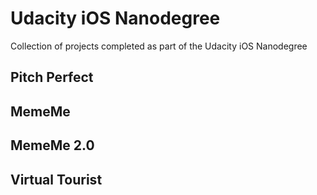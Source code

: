 # Udacity iOS Nanodegree
 Collection of projects completed as part of the Udacity iOS Nanodegree  
 
 ## Pitch Perfect  
 
 ## MemeMe
 
 ## MemeMe 2.0
 
 ## Virtual Tourist
